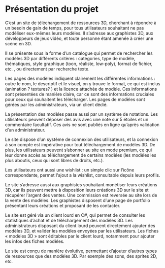 # Présentation du projet
C’est un site de téléchargement de ressources 3D, cherchant à répondre à un besoin de gain de temps, pour tous utilisateurs souhaitant ne pas modéliser eux-mêmes leurs modèles. Il s’adresse aux graphistes 3D, aux développeurs de jeux vidéo, et toute personne étant amenée à créer une scène en 3D.

Il se présente sous la forme d’un catalogue qui permet de rechercher les modèles 3D par différents critères : catégories, type de modèle, thématiques, style graphique (toon, réaliste, low-poly), format de fichier, etc. , ou directement par recherche texte.

Les pages des modèles indiquent clairement les différentes informations : outre le nom, le descriptif et le visuel, on y trouve le format, ce qui est inclus (animation ? textures? ) et la licence attachée de modèle. Ces informations sont présentées de manière claire, car ce sont des informations cruciales pour ceux qui souhaitent les télécharger. Les pages de modèles sont gérées par les administrateurs, via un client dédié.

La présentation des modèles passe aussi par un système de notations. Les utilisateurs peuvent déposer des avis avec une note sur 5 étoiles et un commentaire facultatif. Ces avis ne sont publiés en ligne qu’après validation d’un administrateur.

Le site dispose d’un système de connexion des utilisateurs, et la connexion à son compte est impérative pour tout téléchargement de modèles 3D. De plus, les utilisateurs peuvent s’abonner au site en mode premium, ce qui leur donne accès au téléchargement de certains modèles (les modèles les plus aboutis, ceux qui sont libres de droits, etc.).

Les utilisateurs ont aussi une wishlist : un simple clic sur l’icône correspondante, permet l'ajout a la wishlist, consultable depuis leurs profils. 

Le site s’adresse aussi aux graphistes souhaitant monétiser leurs créations 3D, car ils peuvent mettre à disposition leurs créations 3D sur le site et récupérer l’argent des ventes. Une commission est reversée au site lors de la vente des modèles. Les graphistes disposent d’une page de portfolio présentant leurs créations et proposant de les contacter.

Le site est géré via un client lourd en C#, qui permet de consulter les statistiques d’achat et de téléchargement des modèles 3D. Les administrateurs disposant du client lourd peuvent directement ajouter des modèles 3D, et valider les modèles envoyées par les utilisateurs. Les fiches « modèles 3D » sont éditables par le client lourd, notamment pour ajouter les infos des fiches modèles.

Le site est conçu de manière évolutive, permettant d’ajouter d’autres types de ressources que des modèles 3D. Par exemple des sons, des sprites 2D, etc.


